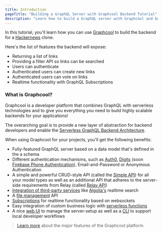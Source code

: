 ```yaml
---
title: Introduction
pageTitle: "Building a GraphQL Server with Graphcool Backend Tutorial"
description: "Learn how to build a GraphQL server with Graphcool and best practices for filters, authentication, pagination and subscriptions. Compatible with Relay & Apollo."
---
```



In this tutorial, you'll learn how you can use [Graphcool](https://www.graph.cool) to build the backend for a [Hackernews](https://news.ycombinator.com/) clone.

Here's the list of features the backend will expose:

- Returning a list of links
- Providing a filter API so links can be searched
- Users can authenticate
- Authenticated users can create new links
- Authenticated users can vote on links
- Realtime functionality with GraphQL Subscriptions


### What is Graphcool?

Graphcool is a developer platform that combines GraphQL with serverless technologies and to give you everything you need to build highly scalable backends for your applications!

The overarching goal is to provide a new layer of abstraction for backend developers and enable the [Serverless GraphQL Backend Architecture](https://www.graph.cool/docs/blog/introducing-the-serverless-graphql-backend-architecture-ahde7paig2/).

When using Graphcool for your projects, you'll get the following benefits:

- Fully-featured GraphQL server based on a data model that's defined in the a schema
- Different authentication mechanisms, such as [Auth0](https://auth0.com/), [Digits](https://get.digits.com/) (soon [Firebase Phone Authentication](http://get.digits.com/blog/introducing-firebase-phone-authentication)), Email-and-Password or Anonymous Authentication
- A simple and powerful CRUD-style API (called the [Simple API](https://www.graph.cool/docs/reference/simple-api/overview-heshoov3ai/)) for all your model types as well as an additional API that adheres to the server-side requirements from Relay (called [Relay API](https://www.graph.cool/docs/reference/relay-api/overview-aizoong9ah/))
- [Integration of third-party services](https://www.graph.cool/docs/reference/integrations/overview-seimeish6e/) like [Algolia's](https://www.graph.cool/docs/reference/integrations/algolia-emaig4uiki/) realtime search
- A [file management](https://www.graph.cool/docs/reference/file-handling/overview-eer4wiang0/) API
- [Subscriptions](https://www.graph.cool/docs/reference/simple-api/subscriptions-aip7oojeiv/) for realtime functionality based on websockets
- Easy integration of custom business logic with [serverless functions](https://www.graph.cool/docs/reference/functions/overview-boo6uteemo/)
- A nice [web UI](https://www.graph.cool/docs/reference/console/overview-uh8shohxie/) to manage the server-setup as well as a [CLI](https://www.graph.cool/docs/reference/cli/overview-kie1quohli/) to support local developer workflows

> [Learn more](https://www.graph.cool/docs/tutorials/graphcool-features-overview-ped6wohw0o/) about the major features of the Graphcool platform.



